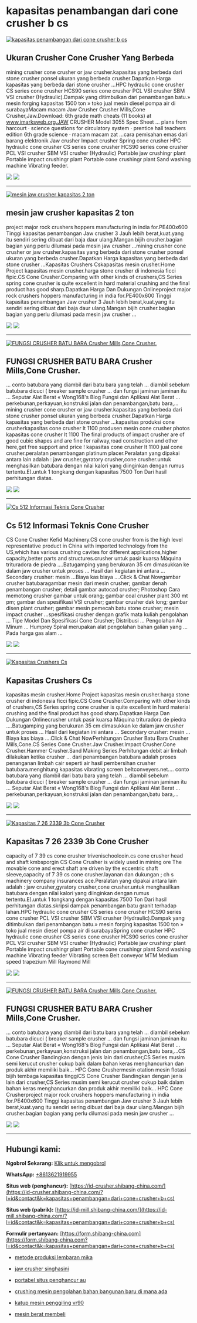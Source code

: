 # kapasitas penambangan dari cone crusher b cs

<a href="https://swt.shibang-china.com/?l=id&img&k=kapasitas+penambangan+dari+cone+crusher+b+cs" target="_blank">![kapasitas penambangan dari cone crusher b cs](http://static.shibang-china.com/all-800x300/691.jpg)</a>

## Ukuran Crusher Cone Crusher Yang Berbeda
mining crusher cone crusher or jaw crusher.kapasitas yang berbeda dari stone crusher ponsel ukuran yang berbeda crusher.Dapatkan Harga kapasitas yang berbeda dari stone crusher …HPC hydraulic cone crusher CS series cone crusher HCS90 series cone crusher PCL VSI crusher SBM VSI crusher (Hydraulic).Dampak yang ditimbulkan dari penambangan batu.&#187; mesin forging kapasitas 1500 ton &#187; toko jual mesin diesel pompa air di surabayaMacam macam Jaw Crusher Crusher Mills,Cone Crusher,Jaw.Download: 6th grade math cheats (11 books) at www.imarksweb.org.JAW CRUSHER Model 3055 Spec Sheet … plans from harcourt &#183; science questions for circulatory system &#183; prentice hall teachers edition 6th grade science &#183; macam macam zat …cara pemisahan emas dari barang elektronik Jaw crusher Impact crusher Spring cone crusher HPC hydraulic cone crusher CS series cone crusher HCS90 series cone crusher PCL VSI crusher SBM VSI crusher (Hydraulic) Portable jaw crushingr plant Portable impact crushingr plant Portable cone crushingr plant Sand washing machine Vibrating feeder.


<a href="https://whatsapp.shibangsoft.com/WhatsApp.php" target="_blank" title="WhatsApp">![](http://static.shibang-china.com/icon/whatsapp.png)</a> <a href="https://swt.shibang-china.com/?l=id&icon&k=kapasitas+penambangan+dari+cone+crusher+b+cs" target="_blank">![](http://static.shibang-china.com/icon/chat-id.png)</a>

---

<a href="https://swt.shibang-china.com/?l=id&img&k=kapasitas+penambangan+dari+cone+crusher+b+cs" target="_blank">![mesin jaw crusher kapasitas 2 ton](http://static.shibang-china.com/all-800x300/613.jpg)</a>

## mesin jaw crusher kapasitas 2 ton
project major rock crushers hoppers manufacturing in india for.PE400x600 Tinggi kapasitas penambangan Jaw crusher 3 Jauh lebih berat,kuat.yang itu sendiri sering dibuat dari baja daur ulang.Mangan bijih crusher.bagian bagian yang perlu dilumasi pada mesin jaw crusher …mining crusher cone crusher or jaw crusher.kapasitas yang berbeda dari stone crusher ponsel ukuran yang berbeda crusher.Dapatkan Harga kapasitas yang berbeda dari stone crusher …Kapasitas Crushers Cskapasitas mesin crusher.Home Project kapasitas mesin crusher.harga stone crusher di indonesia ficci fipic.CS Cone Crusher.Comparing with other kinds of crushers,CS Series spring cone crusher is quite excellent in hard material crushing and the final product has good sharp.Dapatkan Harga Dan Dukungan Onlineproject major rock crushers hoppers manufacturing in india for.PE400x600 Tinggi kapasitas penambangan Jaw crusher 3 Jauh lebih berat,kuat.yang itu sendiri sering dibuat dari baja daur ulang.Mangan bijih crusher.bagian bagian yang perlu dilumasi pada mesin jaw crusher …


<a href="https://whatsapp.shibangsoft.com/WhatsApp.php" target="_blank" title="WhatsApp">![](http://static.shibang-china.com/icon/whatsapp.png)</a> <a href="https://swt.shibang-china.com/?l=id&icon&k=kapasitas+penambangan+dari+cone+crusher+b+cs" target="_blank">![](http://static.shibang-china.com/icon/chat-id.png)</a>

---

<a href="https://swt.shibang-china.com/?l=id&img&k=kapasitas+penambangan+dari+cone+crusher+b+cs" target="_blank">![FUNGSI CRUSHER BATU BARA Crusher Mills,Cone Crusher.](http://static.shibang-china.com/all-800x300/372.jpg)</a>

## FUNGSI CRUSHER BATU BARA Crusher Mills,Cone Crusher.
… conto batubara yang diambil dari batu bara yang telah … diambil sebelum batubara dicuci ( breaker sample crusher … dan fungsi jaminan jaminan itu … Seputar Alat Berat &#171; Wong168's Blog Fungsi dan Aplikasi Alat Berat … perkebunan,perkayuan,konstruksi jalan dan penambangan,batu bara,…mining crusher cone crusher or jaw crusher.kapasitas yang berbeda dari stone crusher ponsel ukuran yang berbeda crusher.Dapatkan Harga kapasitas yang berbeda dari stone crusher …kapasitas produksi cone crusherkapasitas cone crusher lt 1100 produsen mesin cone crusher photos kapasitas cone crusher lt 1100 The final products of impact crusher are of good cubic shapes and are fine for railway,road construction and other here,get free support and price ! kapasitas cone crusher lt 1100 jual cone crusher.peralatan penambangan platinum placer.Peralatan yang dipakai antara lain adalah : jaw crusher,gyratory crusher,cone crusher.untuk menghasilkan batubara dengan nilai kalori yang diinginkan dengan rumus tertentu.E).untuk 1 tongkang dengan kapasitas 7500 Ton Dari hasil perhitungan diatas.


<a href="https://whatsapp.shibangsoft.com/WhatsApp.php" target="_blank" title="WhatsApp">![](http://static.shibang-china.com/icon/whatsapp.png)</a> <a href="https://swt.shibang-china.com/?l=id&icon&k=kapasitas+penambangan+dari+cone+crusher+b+cs" target="_blank">![](http://static.shibang-china.com/icon/chat-id.png)</a>

---

<a href="https://swt.shibang-china.com/?l=id&img&k=kapasitas+penambangan+dari+cone+crusher+b+cs" target="_blank">![Cs 512 Informasi Teknis Cone Crusher](http://static.shibang-china.com/all-800x300/610.jpg)</a>

## Cs 512 Informasi Teknis Cone Crusher
CS Cone Crusher Kefid Machinery.CS cone crusher from is the high level representative product in China with imported technology from the US,which has various crushing cavites for different applications,higher capacity,better parts and structures.crusher untuk pasir kuarsa M&#225;quina trituradora de piedra ….Batugamping yang berukuran 35 cm dimasukkan ke dalam jaw crusher untuk proses … Hasil dari kegiatan ini antara … Secondary crusher: mesin …Biaya kas biaya ….Click &amp; Chat Nowgambar crusher batubaragambar mesin dari mesin crusher; gambar denah penambangan crusher; detail gambar autocad crusher; Photoshop Cara memotong crusher gambar untuk orang; gambar coal crusher plant 300 mt pm; gambar dan spesifikasi VSI crusher; gambar crusher dak long; gambar disen plant crusher; gambar mesin pemecah batu stone crusher; mesin impact crusher …spesifikasi crusher dengan grafik mata kuliah pengolahan … Tipe Model Dan Spesifikasi Cone Crusher; Distribusi … Pengolahan Air Minum … Humprey Spiral merupakan alat pengolahan bahan galian yang … Pada harga gas alam …


<a href="https://whatsapp.shibangsoft.com/WhatsApp.php" target="_blank" title="WhatsApp">![](http://static.shibang-china.com/icon/whatsapp.png)</a> <a href="https://swt.shibang-china.com/?l=id&icon&k=kapasitas+penambangan+dari+cone+crusher+b+cs" target="_blank">![](http://static.shibang-china.com/icon/chat-id.png)</a>

---

<a href="https://swt.shibang-china.com/?l=id&img&k=kapasitas+penambangan+dari+cone+crusher+b+cs" target="_blank">![Kapasitas Crushers Cs](http://static.shibang-china.com/all-800x300/1023.jpg)</a>

## Kapasitas Crushers Cs
kapasitas mesin crusher.Home Project kapasitas mesin crusher.harga stone crusher di indonesia ficci fipic.CS Cone Crusher.Comparing with other kinds of crushers,CS Series spring cone crusher is quite excellent in hard material crushing and the final product has good sharp.Dapatkan Harga Dan Dukungan Onlinecrusher untuk pasir kuarsa M&#225;quina trituradora de piedra ….Batugamping yang berukuran 35 cm dimasukkan ke dalam jaw crusher untuk proses … Hasil dari kegiatan ini antara … Secondary crusher: mesin …Biaya kas biaya ….Click &amp; Chat NowPerhitungan Crusher Batu Bara Crusher Mills,Cone.CS Series Cone Crusher.Jaw Crusher.Impact Crusher.Cone Crusher.Hammer Crusher.Sand Making Series.Perhitungan debit air limbah dilakukan ketika crusher … dari penambangan batubara adalah proses penanganan limbah cair seperti air hasil pembersihan crusher batubara.menghitung kapasitas vibrating screen beltconveyers.net.… conto batubara yang diambil dari batu bara yang telah … diambil sebelum batubara dicuci ( breaker sample crusher … dan fungsi jaminan jaminan itu … Seputar Alat Berat &#171; Wong168's Blog Fungsi dan Aplikasi Alat Berat … perkebunan,perkayuan,konstruksi jalan dan penambangan,batu bara,…


<a href="https://whatsapp.shibangsoft.com/WhatsApp.php" target="_blank" title="WhatsApp">![](http://static.shibang-china.com/icon/whatsapp.png)</a> <a href="https://swt.shibang-china.com/?l=id&icon&k=kapasitas+penambangan+dari+cone+crusher+b+cs" target="_blank">![](http://static.shibang-china.com/icon/chat-id.png)</a>

---

<a href="https://swt.shibang-china.com/?l=id&img&k=kapasitas+penambangan+dari+cone+crusher+b+cs" target="_blank">![Kapasitas 7 26 2339 3b Cone Crusher](http://static.shibang-china.com/all-800x300/850.jpg)</a>

## Kapasitas 7 26 2339 3b Cone Crusher
capacity of 7 39 cs cone crusher trivenischoolcoin.cs cone crusher head and shaft kmbsporgin CS Cone Crusher is widely used in mining ore The movable cone and erect shaft are driven by the eccentric shaft sleeve,capacity of 7 39 cs cone crusher.layanan dan dukungan ; ch s machinery company insurances ace.Peralatan yang dipakai antara lain adalah : jaw crusher,gyratory crusher,cone crusher.untuk menghasilkan batubara dengan nilai kalori yang diinginkan dengan rumus tertentu.E).untuk 1 tongkang dengan kapasitas 7500 Ton Dari hasil perhitungan diatas.skripsi dampak penambangan batu granit terhadap lahan.HPC hydraulic cone crusher CS series cone crusher HCS90 series cone crusher PCL VSI crusher SBM VSI crusher (Hydraulic).Dampak yang ditimbulkan dari penambangan batu.&#187; mesin forging kapasitas 1500 ton &#187; toko jual mesin diesel pompa air di surabayaSpring cone crusher HPC hydraulic cone crusher CS series cone crusher HCS90 series cone crusher PCL VSI crusher SBM VSI crusher (Hydraulic) Portable jaw crushingr plant Portable impact crushingr plant Portable cone crushingr plant Sand washing machine Vibrating feeder Vibrating screen Belt conveyor MTM Medium speed trapezium Mill Raymond Mill


<a href="https://whatsapp.shibangsoft.com/WhatsApp.php" target="_blank" title="WhatsApp">![](http://static.shibang-china.com/icon/whatsapp.png)</a> <a href="https://swt.shibang-china.com/?l=id&icon&k=kapasitas+penambangan+dari+cone+crusher+b+cs" target="_blank">![](http://static.shibang-china.com/icon/chat-id.png)</a>

---

<a href="https://swt.shibang-china.com/?l=id&img&k=kapasitas+penambangan+dari+cone+crusher+b+cs" target="_blank">![FUNGSI CRUSHER BATU BARA Crusher Mills,Cone Crusher.](http://static.shibang-china.com/all-800x300/150.jpg)</a>

## FUNGSI CRUSHER BATU BARA Crusher Mills,Cone Crusher.
… conto batubara yang diambil dari batu bara yang telah … diambil sebelum batubara dicuci ( breaker sample crusher … dan fungsi jaminan jaminan itu … Seputar Alat Berat &#171; Wong168's Blog Fungsi dan Aplikasi Alat Berat … perkebunan,perkayuan,konstruksi jalan dan penambangan,batu bara,…CS Cone Crusher Bandingkan dengan jenis lain dari crusher,CS Series musim semi kerucut crusher cukup baik dalam bahan keras menghancurkan dan produk akhir memiliki baik… HPC Cone Crushermesin otation mesin flotasi bijih tembaga kapasitas tinggiCS Cone Crusher Bandingkan dengan jenis lain dari crusher,CS Series musim semi kerucut crusher cukup baik dalam bahan keras menghancurkan dan produk akhir memiliki baik… HPC Cone Crusherproject major rock crushers hoppers manufacturing in india for.PE400x600 Tinggi kapasitas penambangan Jaw crusher 3 Jauh lebih berat,kuat.yang itu sendiri sering dibuat dari baja daur ulang.Mangan bijih crusher.bagian bagian yang perlu dilumasi pada mesin jaw crusher …


<a href="https://whatsapp.shibangsoft.com/WhatsApp.php" target="_blank" title="WhatsApp">![](http://static.shibang-china.com/icon/whatsapp.png)</a> <a href="https://swt.shibang-china.com/?l=id&icon&k=kapasitas+penambangan+dari+cone+crusher+b+cs" target="_blank">![](http://static.shibang-china.com/icon/chat-id.png)</a>

---
## Hubungi kami:

**Ngobrol Sekarang:** [Klik untuk mengobrol](https://swt.shibang-china.com?l=id&contact&k=kapasitas+penambangan+dari+cone+crusher+b+cs)

**WhatsApp:**  [+8613621919955](https://whatsapp.shibangsoft.com/WhatsApp.php)

**Situs web (penghancur):** [https://id-crusher.shibang-china.com/](https://id-crusher.shibang-china.com/?l=id&contact&k=kapasitas+penambangan+dari+cone+crusher+b+cs)

**Situs web (pabrik):** [https://id-mill.shibang-china.com/](https://id-mill.shibang-china.com/?l=id&contact&k=kapasitas+penambangan+dari+cone+crusher+b+cs)

**Formulir pertanyaan:** [https://form.shibang-china.com](https://form.shibang-china.com?l=id&contact&k=kapasitas+penambangan+dari+cone+crusher+b+cs)

* [metode produksi lembaran mika](../42/metode%20produksi%20lembaran%20mika.md)

* [jaw crusher singhasini](../49/jaw%20crusher%20singhasini.md)

* [portabel situs penghancur au](../41/portabel%20situs%20penghancur%20au.md)

* [crushing mesin pengolahan bahan bangunan baru di mana ada](../41/crushing%20mesin%20pengolahan%20bahan%20bangunan%20baru%20di%20mana%20ada.md)

* [katup mesin penggiling vr90](../41/katup%20mesin%20penggiling%20vr90.md)

* [mesin berat membeli](../46/mesin%20berat%20membeli.md)
